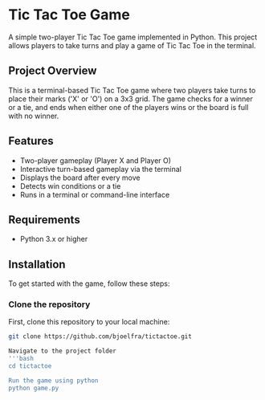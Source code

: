# Tic Tac Toe Game

A simple two-player Tic Tac Toe game implemented in Python. This project allows players to take turns and play a game of Tic Tac Toe in the terminal.

## Project Overview

This is a terminal-based Tic Tac Toe game where two players take turns to place their marks ('X' or 'O') on a 3x3 grid. The game checks for a winner or a tie, and ends when either one of the players wins or the board is full with no winner.

## Features

- Two-player gameplay (Player X and Player O)
- Interactive turn-based gameplay via the terminal
- Displays the board after every move
- Detects win conditions or a tie
- Runs in a terminal or command-line interface

## Requirements

- Python 3.x or higher

## Installation

To get started with the game, follow these steps:

### Clone the repository

First, clone this repository to your local machine:
```bash
git clone https://github.com/bjoelfra/tictactoe.git

Navigate to the project folder
'''bash
cd tictactoe

Run the game using python
python game.py

